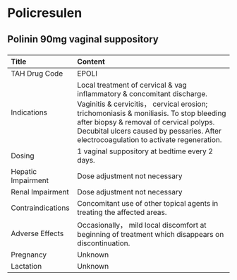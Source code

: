 # Policresulen

## Polinin 90mg vaginal suppository

##### 

| Title              | Content                                                                                                                                                                                                                                                                                              |
|:-------------------|:-----------------------------------------------------------------------------------------------------------------------------------------------------------------------------------------------------------------------------------------------------------------------------------------------------|
| TAH Drug Code      | EPOLI                                                                                                                                                                                                                                                                                                |
| Indications        | Local treatment of cervical & vag inflammatory & concomitant discharge. Vaginitis & cervicitis， cervical erosion; trichomoniasis & moniliasis. To stop bleeding after biopsy & removal of cervical polyps. Decubital ulcers caused by pessaries. After electrocoagulation to activate regeneration. |
| Dosing             | 1 vaginal suppository at bedtime every 2 days.                                                                                                                                                                                                                                                       |
| Hepatic Impairment | Dose adjustment not necessary                                                                                                                                                                                                                                                                        |
| Renal Impairment   | Dose adjustment not necessary                                                                                                                                                                                                                                                                        |
| Contraindications  | Concomitant use of other topical agents in treating the affected areas.                                                                                                                                                                                                                              |
| Adverse Effects    | Occasionally， mild local discomfort at beginning of treatment which disappears on discontinuation.                                                                                                                                                                                                  |
| Pregnancy          | Unknown                                                                                                                                                                                                                                                                                              |
| Lactation          | Unknown                                                                                                                                                                                                                                                                                              |

